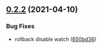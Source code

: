 ## [0.2.2](https://github.com/adbayb/quickbundle/compare/v0.2.1...v0.2.2) (2021-04-10)

### Bug Fixes

-   rollback disable watch ([650bd36](https://github.com/adbayb/quickbundle/commit/650bd365ce6399ee35efb02b8d4b1517e2a937d8))
